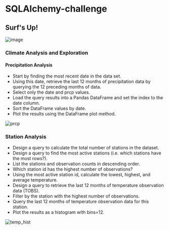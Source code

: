 # SQLAlchemy-challenge

## Surf's Up! 

![image](https://user-images.githubusercontent.com/86257908/132930303-78341446-e959-4425-b076-7250eb85c61b.png)

### Climate Analysis and Exploration 

#### Precipitation Analysis

* Start by finding the most recent date in the data set.
* Using this date, retrieve the last 12 months of precipitation data by querying the 12 preceding months of data. 
* Select only the date and prcp values.
* Load the query results into a Pandas DataFrame and set the index to the date column.
* Sort the DataFrame values by date.
* Plot the results using the DataFrame plot method.

![prcp](https://github.com/abednarz210/sqlalchemy-challenge/blob/main/PrcpDF.png)


### Station Analysis


* Design a query to calculate the total number of stations in the dataset.
* Design a query to find the most active stations (i.e. which stations have the most rows?).
* List the stations and observation counts in descending order.
* Which station id has the highest number of observations?
* Using the most active station id, calculate the lowest, highest, and average temperature.
* Design a query to retrieve the last 12 months of temperature observation data (TOBS).
* Filter by the station with the highest number of observations.
* Query the last 12 months of temperature observation data for this station.
* Plot the results as a histogram with bins=12.

![temp_hist](https://github.com/abednarz210/sqlalchemy-challenge/blob/main/tempOBS.png)










